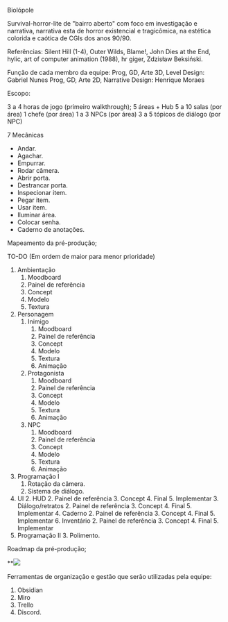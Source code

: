 Biolópole

Survival-horror-lite de "bairro aberto" com foco em investigação e narrativa, narrativa esta de horror existencial e tragicômica, na estética colorida e caótica de CGIs dos anos 90/90. 


Referências: Silent Hill (1-4), Outer Wilds, Blame!, John Dies at the End, hylic, art of computer animation (1988), hr giger, Zdzisław Beksiński.


Função de cada membro da equipe:
Prog, GD, Arte 3D,  Level Design: Gabriel Nunes
Prog, GD, Arte 2D,  Narrative Design: Henrique Moraes


Escopo:

3 a 4 horas de jogo (primeiro walkthrough);
5 áreas + Hub
	5 a 10 salas (por área)
	1 chefe (por área)
	1 a 3 NPCs (por área)
		3 a 5 tópicos de diálogo (por NPC)
		
7 Mecânicas
* Andar.
* Agachar.
* Empurrar.
* Rodar câmera.
* Abrir porta.
* Destrancar porta.
* Inspecionar item.
* Pegar item.
* Usar item.
* Iluminar área.
* Colocar senha.
* Caderno de anotações.


Mapeamento da pré-produção;

TO-DO (Em ordem de maior para menor prioridade)
1. Ambientação
	1. Moodboard
	2. Painel de referência
	3. Concept
	4. Modelo
	5. Textura
2. Personagem
	1. Inimigo
		1. Moodboard
		2. Painel de referência
		3. Concept
		4. Modelo
		5. Textura
		6. Animação
	2. Protagonista
		1. Moodboard
		2. Painel de referência
		3. Concept
		4. Modelo
		5. Textura
		6. Animação
	1. NPC
		1. Moodboard
		2. Painel de referência
		3. Concept
		4. Modelo
		5. Textura
		6. Animação
4. Programação I
	1. Rotação da câmera.
	2. Sistema de diálogo.
5. UI
	2. HUD
		2. Painel de referência
		3. Concept
		4. Final
		5. Implementar
	3. Diálogo/retratos
		2. Painel de referência
		3. Concept
		4. Final
		5. Implementar
	4. Caderno
		2. Painel de referência
		3. Concept
		4. Final
		5. Implementar
	6. Inventário
		2. Painel de referência
		3. Concept
		4. Final
		5. Implementar
5. Programação II
	3. Polimento.

Roadmap da pré-produção;

**![](https://lh7-rt.googleusercontent.com/slidesz/AGV_vUcd4Lup96DSTB80oP4gq4-XBZrNlO6sN9mfiPauTvkE2nrFu_Wz9kcHmg9UKDyxoE9M5NNyPCXiNQKO96bUO5GT727Xhx3ycJ6GtPqR7L3GCsVImOXsnT5It-uZPLDSMJb7jGNx9KHbHd6nYDkWEYPhBfhE1U0t=s2048?key=KSbPQWdjNarKcgukcOPP4Q)



Ferramentas de organização e gestão que serão utilizadas pela equipe:
1. Obsidian
2. Miro
3. Trello
4. Discord.



